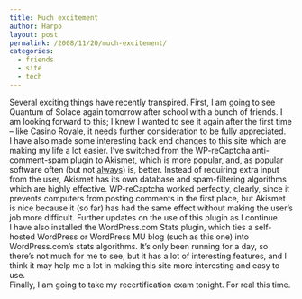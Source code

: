 ```yaml
---
title: Much excitement
author: Harpo
layout: post
permalink: /2008/11/20/much-excitement/
categories:
  - friends
  - site
  - tech
---
```

Several exciting things have recently transpired. First, I am going to see Quantum of Solace again tomorrow after school with a bunch of friends. I am looking forward to this; I knew I wanted to see it again after the first time &#8211; like Casino Royale, it needs further consideration to be fully appreciated.  
I have also made some interesting back end changes to this site which are making my life a lot easier. I&#8217;ve switched from the WP-reCaptcha anti-comment-spam plugin to Akismet, which is more popular, and, as popular software often (but not <a href="http://www.microsoft.com/windows/windows-vista/default.aspx" target="_blank">always</a>) is, better. Instead of requiring extra input from the user, Akismet has its own database and spam-filtering algorithms which are highly effective. WP-reCaptcha worked perfectly, clearly, since it prevents computers from posting comments in the first place, but Akismet is nice because it (so far) has had the same effect without making the user&#8217;s job more difficult. Further updates on the use of this plugin as I continue.  
I have also installed the WordPress.com Stats plugin, which ties a self-hosted WordPress or WordPress MU blog (such as this one) into WordPress.com&#8217;s stats algorithms. It&#8217;s only been running for a day, so there&#8217;s not much for me to see, but it has a lot of interesting features, and I think it may help me a lot in making this site more interesting and easy to use.  
Finally, I am going to take my recertification exam tonight. For real this time.